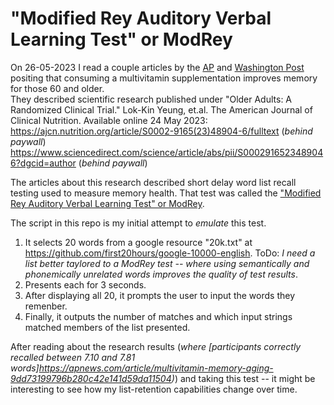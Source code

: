 # "Modified Rey Auditory Verbal Learning Test" or ModRey  

On 26-05-2023 I read a couple articles by the [AP](https://apnews.com/article/multivitamin-memory-aging-9dd73199796b280c42e141d59da11504) and [Washington Post](https://www.washingtonpost.com/wellness/2023/05/24/multivitamin-benefits-aging-memory-loss/) positing that consuming a multivitamin supplementation improves memory for those 60 and older.  
They described scientific research published under "Older Adults: A Randomized Clinical Trial." Lok-Kin Yeung, et.al. The American Journal of Clinical Nutrition. Available online 24 May 2023:  
https://ajcn.nutrition.org/article/S0002-9165(23)48904-6/fulltext (*behind paywall*)  
https://www.sciencedirect.com/science/article/abs/pii/S0002916523489046?dgcid=author (*behind paywall*)  

The articles about this research described short delay word list recall testing used to measure memory health.  That test was called the ["Modified Rey Auditory Verbal Learning Test" or ModRey](https://www.ncbi.nlm.nih.gov/pmc/articles/PMC5829025/).  

The script in this repo is my initial attempt to *emulate* this test.  
1. It selects 20 words from a google resource "20k.txt" at https://github.com/first20hours/google-10000-english.  ToDo: *I need a list better taylored to a ModRey test -- where using semantically and phonemically unrelated words improves the quality of test results*.  
2. Presents each for 3 seconds.  
3. After displaying all 20, it prompts the user to input the words they remenber.  
4. Finally, it outputs the number of matches and which input strings matched members of the list presented.  

After reading about the research results (*where [participants correctly recalled between 7.10 and 7.81 words]https://apnews.com/article/multivitamin-memory-aging-9dd73199796b280c42e141d59da11504)*) and taking this test -- it might be interesting to see how my list-retention capabilities change over time.  


